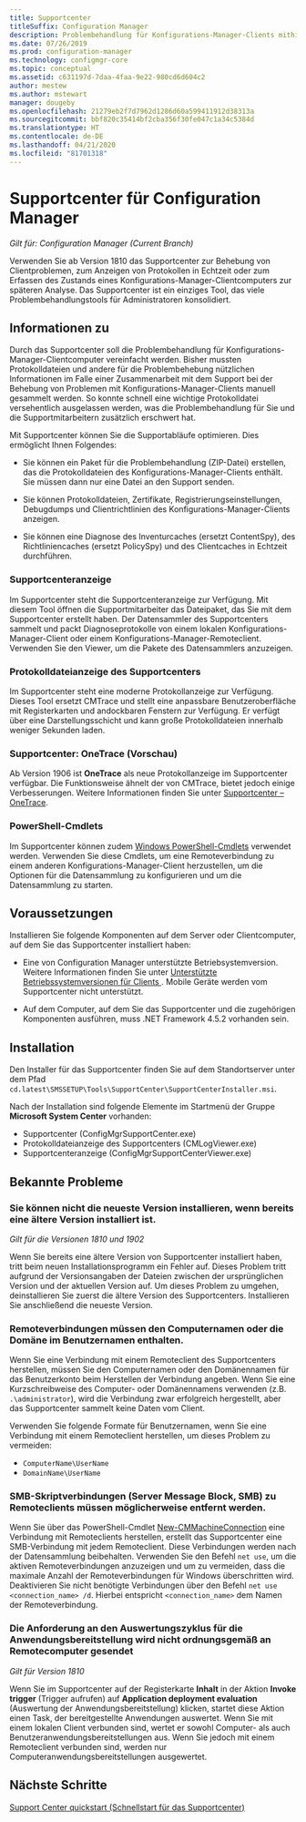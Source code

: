 ```yaml
---
title: Supportcenter
titleSuffix: Configuration Manager
description: Problembehandlung für Konfigurations-Manager-Clients mithilfe des Supportcenters.
ms.date: 07/26/2019
ms.prod: configuration-manager
ms.technology: configmgr-core
ms.topic: conceptual
ms.assetid: c631197d-7daa-4faa-9e22-980cd6d604c2
author: mestew
ms.author: mstewart
manager: dougeby
ms.openlocfilehash: 21279eb2f7d7962d1286d60a599411912d38313a
ms.sourcegitcommit: bbf820c35414bf2cba356f30fe047c1a34c5384d
ms.translationtype: HT
ms.contentlocale: de-DE
ms.lasthandoff: 04/21/2020
ms.locfileid: "81701318"
---
```

# <a name="support-center-for-configuration-manager"></a>Supportcenter für Configuration Manager

*Gilt für: Configuration Manager (Current Branch)*

<!--1357489-->
Verwenden Sie ab Version 1810 das Supportcenter zur Behebung von Clientproblemen, zum Anzeigen von Protokollen in Echtzeit oder zum Erfassen des Zustands eines Konfigurations-Manager-Clientcomputers zur späteren Analyse. Das Supportcenter ist ein einziges Tool, das viele Problembehandlungstools für Administratoren konsolidiert.


## <a name="about"></a>Informationen zu

Durch das Supportcenter soll die Problembehandlung für Konfigurations-Manager-Clientcomputer vereinfacht werden. Bisher mussten Protokolldateien und andere für die Problembehebung nützlichen Informationen im Falle einer Zusammenarbeit mit dem Support bei der Behebung von Problemen mit Konfigurations-Manager-Clients manuell gesammelt werden. So konnte schnell eine wichtige Protokolldatei versehentlich ausgelassen werden, was die Problembehandlung für Sie und die Supportmitarbeitern zusätzlich erschwert hat.

Mit Supportcenter können Sie die Supportabläufe optimieren. Dies ermöglicht Ihnen Folgendes:

- Sie können ein Paket für die Problembehandlung (ZIP-Datei) erstellen, das die Protokolldateien des Konfigurations-Manager-Clients enthält. Sie müssen dann nur eine Datei an den Support senden.  

- Sie können Protokolldateien, Zertifikate, Registrierungseinstellungen, Debugdumps und Clientrichtlinien des Konfigurations-Manager-Clients anzeigen.  

- Sie können eine Diagnose des Inventurcaches (ersetzt ContentSpy), des Richtliniencaches (ersetzt PolicySpy) und des Clientcaches in Echtzeit durchführen.  

### <a name="support-center-viewer"></a>Supportcenteranzeige

Im Supportcenter steht die Supportcenteranzeige zur Verfügung. Mit diesem Tool öffnen die Supportmitarbeiter das Dateipaket, das Sie mit dem Supportcenter erstellt haben. Der Datensammler des Supportcenters sammelt und packt Diagnoseprotokolle von einem lokalen Konfigurations-Manager-Client oder einem Konfigurations-Manager-Remoteclient. Verwenden Sie den Viewer, um die Pakete des Datensammlers anzuzeigen.

### <a name="support-center-log-file-viewer"></a>Protokolldateianzeige des Supportcenters

Im Supportcenter steht eine moderne Protokollanzeige zur Verfügung. Dieses Tool ersetzt CMTrace und stellt eine anpassbare Benutzeroberfläche mit Registerkarten und andockbaren Fenstern zur Verfügung. Er verfügt über eine Darstellungsschicht und kann große Protokolldateien innerhalb weniger Sekunden laden.

### <a name="support-center-onetrace-preview"></a>Supportcenter: OneTrace (Vorschau)

<!--3555962-->
Ab Version 1906 ist **OneTrace** als neue Protokollanzeige im Supportcenter verfügbar. Die Funktionsweise ähnelt der von CMTrace, bietet jedoch einige Verbesserungen. Weitere Informationen finden Sie unter [Supportcenter – OneTrace](support-center-onetrace.md).

### <a name="powershell-cmdlets"></a>PowerShell-Cmdlets

Im Supportcenter können zudem [Windows PowerShell-Cmdlets](https://go.microsoft.com/fwlink/?linkid=397830) verwendet werden. Verwenden Sie diese Cmdlets, um eine Remoteverbindung zu einem anderen Konfigurations-Manager-Client herzustellen, um die Optionen für die Datensammlung zu konfigurieren und um die Datensammlung zu starten.


## <a name="prerequisites"></a>Voraussetzungen

Installieren Sie folgende Komponenten auf dem Server oder Clientcomputer, auf dem Sie das Supportcenter installiert haben:

- Eine von Configuration Manager unterstützte Betriebsystemversion. Weitere Informationen finden Sie unter [Unterstützte Betriebssystemversionen für Clients ](../plan-design/configs/supported-operating-systems-for-clients-and-devices.md). Mobile Geräte werden vom Supportcenter nicht unterstützt.  

- Auf dem Computer, auf dem Sie das Supportcenter und die zugehörigen Komponenten ausführen, muss .NET Framework 4.5.2 vorhanden sein.  


## <a name="install"></a>Installation

Den Installer für das Supportcenter finden Sie auf dem Standortserver unter dem Pfad `cd.latest\SMSSETUP\Tools\SupportCenter\SupportCenterInstaller.msi`.

Nach der Installation sind folgende Elemente im Startmenü der Gruppe **Microsoft System Center** vorhanden:  

- Supportcenter (ConfigMgrSupportCenter.exe)  
- Protokolldateianzeige des Supportcenters (CMLogViewer.exe)  
- Supportcenteranzeige (ConfigMgrSupportCenterViewer.exe)  


## <a name="known-issues"></a>Bekannte Probleme

### <a name="you-cant-install-the-latest-version-if-an-older-version-is-already-installed"></a>Sie können nicht die neueste Version installieren, wenn bereits eine ältere Version installiert ist.

<!--SCCMDocs-pr issue #3090-->
*Gilt für die Versionen 1810 und 1902*

Wenn Sie bereits eine ältere Version von Supportcenter installiert haben, tritt beim neuen Installationsprogramm ein Fehler auf. Dieses Problem tritt aufgrund der Versionsangaben der Dateien zwischen der ursprünglichen Version und der aktuellen Version auf. Um dieses Problem zu umgehen, deinstallieren Sie zuerst die ältere Version des Supportcenters. Installieren Sie anschließend die neueste Version.

### <a name="remote-connections-must-include-computer-name-or-domain-as-part-of-the-user-name"></a>Remoteverbindungen müssen den Computernamen oder die Domäne im Benutzernamen enthalten.

Wenn Sie eine Verbindung mit einem Remoteclient des Supportcenters herstellen, müssen Sie den Computernamen oder den Domänennamen für das Benutzerkonto beim Herstellen der Verbindung angeben. Wenn Sie eine Kurzschreibweise des Computer- oder Domänennamens verwenden (z.B. `.\administrator`), wird die Verbindung zwar erfolgreich hergestellt, aber das Supportcenter sammelt keine Daten vom Client.

Verwenden Sie folgende Formate für Benutzernamen, wenn Sie eine Verbindung mit einem Remoteclient herstellen, um dieses Problem zu vermeiden:

- `ComputerName\UserName`  
- `DomainName\UserName`  

### <a name="scripted-server-message-block-connections-to-remote-clients-might-require-removal"></a>SMB-Skriptverbindungen (Server Message Block, SMB) zu Remoteclients müssen möglicherweise entfernt werden.

Wenn Sie über das PowerShell-Cmdlet [New-CMMachineConnection](https://go.microsoft.com/fwlink/p/?linkid=390542) eine Verbindung mit Remoteclients herstellen, erstellt das Supportcenter eine SMB-Verbindung mit jedem Remoteclient. Diese Verbindungen werden nach der Datensammlung beibehalten. Verwenden Sie den Befehl `net use`, um die aktiven Remoteverbindungen anzuzeigen und um zu vermeiden, dass die maximale Anzahl der Remoteverbindungen für Windows überschritten wird. Deaktivieren Sie nicht benötigte Verbindungen über den Befehl `net use <connection_name> /d`.
Hierbei entspricht `<connection_name>` dem Namen der Remoteverbindung.

### <a name="application-deployment-evaluation-cycle-request-isnt-sent-correctly-to-remote-machines"></a>Die Anforderung an den Auswertungszyklus für die Anwendungsbereitstellung wird nicht ordnungsgemäß an Remotecomputer gesendet

<!--2849356-->
*Gilt für Version 1810*

Wenn Sie im Supportcenter auf der Registerkarte **Inhalt** in der Aktion **Invoke trigger** (Trigger aufrufen) auf **Application deployment evaluation** (Auswertung der Anwendungsbereitstellung) klicken, startet diese Aktion einen Task, der bereitgestellte Anwendungen auswertet. Wenn Sie mit einem lokalen Client verbunden sind, wertet er sowohl Computer- als auch Benutzeranwendungsbereitstellungen aus. Wenn Sie jedoch mit einem Remoteclient verbunden sind, werden nur Computeranwendungsbereitstellungen ausgewertet.


## <a name="next-steps"></a>Nächste Schritte

[Support Center quickstart (Schnellstart für das Supportcenter)](support-center-quickstart.md)
